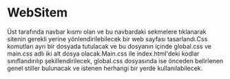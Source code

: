 # WebSitem
Üst tarafında navbar kısmı olan ve bu navbardaki sekmelere tıklanarak sitenin gerekli yerine yönlendirilebilecek bir web sayfası tasarlandı.Css komutları ayrı bir dosyada tutulacak ve bu dosyanın içinde global.css ve main.css adlı iki alt dosya olacak.Main.css ile index.html'deki kodlar sınıflandırılıp şekillendirilecek, global.css dosyasında ise önceden belirlenen genel stiller bulunacak ve istenen herhangi bir yerde kullanılabilecek.

